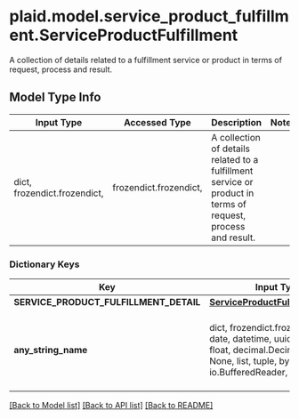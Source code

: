 # plaid.model.service_product_fulfillment.ServiceProductFulfillment

A collection of details related to a fulfillment service or product in terms of request, process and result.

## Model Type Info
Input Type | Accessed Type | Description | Notes
------------ | ------------- | ------------- | -------------
dict, frozendict.frozendict,  | frozendict.frozendict,  | A collection of details related to a fulfillment service or product in terms of request, process and result. | 

### Dictionary Keys
Key | Input Type | Accessed Type | Description | Notes
------------ | ------------- | ------------- | ------------- | -------------
**SERVICE_PRODUCT_FULFILLMENT_DETAIL** | [**ServiceProductFulfillmentDetail**](ServiceProductFulfillmentDetail.md) | [**ServiceProductFulfillmentDetail**](ServiceProductFulfillmentDetail.md) |  | 
**any_string_name** | dict, frozendict.frozendict, str, date, datetime, uuid.UUID, int, float, decimal.Decimal, bool, None, list, tuple, bytes, io.FileIO, io.BufferedReader,  | frozendict.frozendict, str, decimal.Decimal, BoolClass, NoneClass, tuple, bytes, FileIO | any string name can be used but the value must be the correct type | [optional]

[[Back to Model list]](../../README.md#documentation-for-models) [[Back to API list]](../../README.md#documentation-for-api-endpoints) [[Back to README]](../../README.md)

